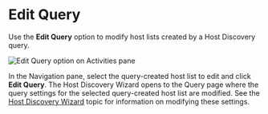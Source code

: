 # Edit Query

Use the **Edit Query** option to modify host lists created by a Host Discovery query.

![Edit Query option on Activities pane](/img/product_docs/accessanalyzer/admin/datacollector/powershell/editquery.webp)

In the Navigation pane, select the query-created host list to edit and click **Edit Query**. The
Host Discovery Wizard opens to the Query page where the query settings for the selected
query-created host list are modified. See the
[Host Discovery Wizard](/docs/accessanalyzer/12.0/host-management/discovery/wizard/overview.md) topic for information on modifying
these settings.
